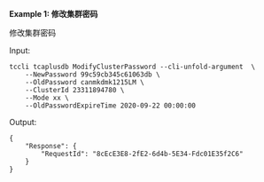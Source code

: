 **Example 1: 修改集群密码**

修改集群密码

Input: 

```
tccli tcaplusdb ModifyClusterPassword --cli-unfold-argument  \
    --NewPassword 99c59cb345c61063db \
    --OldPassword canmkdmk1215LM \
    --ClusterId 23311894780 \
    --Mode xx \
    --OldPasswordExpireTime 2020-09-22 00:00:00
```

Output: 
```
{
    "Response": {
        "RequestId": "8cEcE3E8-2fE2-6d4b-5E34-Fdc01E35f2C6"
    }
}
```

